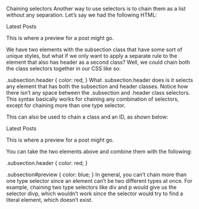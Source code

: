 Chaining selectors
Another way to use selectors is to chain them as a list without any separation. Let’s say we had the following HTML:

<div>
  <div class="subsection header">Latest Posts</div>
  <p class="subsection preview">This is where a preview for a post might go.</p>
</div>
We have two elements with the subsection class that have some sort of unique styles, but what if we only want to apply a separate rule to the element that also has header as a second class? Well, we could chain both the class selectors together in our CSS like so:

.subsection.header {
  color: red;
}
What .subsection.header does is it selects any element that has both the subsection and header classes. Notice how there isn’t any space between the .subsection and .header class selectors. This syntax basically works for chaining any combination of selectors, except for chaining more than one type selector.

This can also be used to chain a class and an ID, as shown below:

<div>
  <div class="subsection header">Latest Posts</div>
  <p class="subsection" id="preview">
    This is where a preview for a post might go.
  </p>
</div>
You can take the two elements above and combine them with the following:

.subsection.header {
  color: red;
}

.subsection#preview {
  color: blue;
}
In general, you can’t chain more than one type selector since an element can’t be two different types at once. For example, chaining two type selectors like div and p would give us the selector divp, which wouldn’t work since the selector would try to find a literal <divp> element, which doesn’t exist.